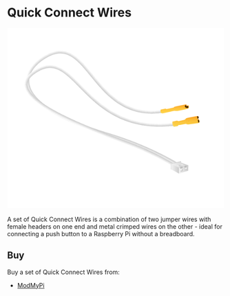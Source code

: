 # Quick Connect Wires

![Quick Connect Wires](quick-connect-wires.png)

A set of Quick Connect Wires is a combination of two jumper wires with female headers on one end and metal crimped wires on the other - ideal for connecting a push button to a Raspberry Pi without a breadboard.

## Buy

Buy a set of Quick Connect Wires from:

- [ModMyPi](http://www.modmypi.com/raspberry-pi/hacking-and-prototyping/buttons-and-switches/arcade-button-quick-connect-wires-set-of-10-pairs)
